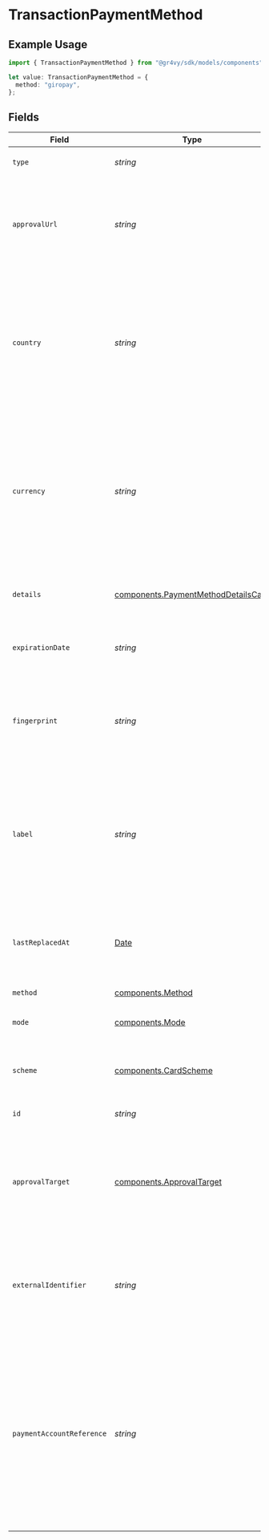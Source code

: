 # TransactionPaymentMethod

## Example Usage

```typescript
import { TransactionPaymentMethod } from "@gr4vy/sdk/models/components";

let value: TransactionPaymentMethod = {
  method: "giropay",
};
```

## Fields

| Field                                                                                                                                                                 | Type                                                                                                                                                                  | Required                                                                                                                                                              | Description                                                                                                                                                           | Example                                                                                                                                                               |
| --------------------------------------------------------------------------------------------------------------------------------------------------------------------- | --------------------------------------------------------------------------------------------------------------------------------------------------------------------- | --------------------------------------------------------------------------------------------------------------------------------------------------------------------- | --------------------------------------------------------------------------------------------------------------------------------------------------------------------- | --------------------------------------------------------------------------------------------------------------------------------------------------------------------- |
| `type`                                                                                                                                                                | *string*                                                                                                                                                              | :heavy_minus_sign:                                                                                                                                                    | Always `payment-method`.                                                                                                                                              | payment-method                                                                                                                                                        |
| `approvalUrl`                                                                                                                                                         | *string*                                                                                                                                                              | :heavy_minus_sign:                                                                                                                                                    | The optional URL that the buyer needs to be redirected to to further authorize their payment.                                                                         | https://gr4vy.app/redirect/12345                                                                                                                                      |
| `country`                                                                                                                                                             | *string*                                                                                                                                                              | :heavy_minus_sign:                                                                                                                                                    | The 2-letter ISO code of the country this payment method can be used for. If this value is null the payment method may be used in multiple countries.                 | US                                                                                                                                                                    |
| `currency`                                                                                                                                                            | *string*                                                                                                                                                              | :heavy_minus_sign:                                                                                                                                                    | The ISO-4217 currency code that this payment method can be used for. If this value is null the payment method may be used for multiple currencies.                    | USD                                                                                                                                                                   |
| `details`                                                                                                                                                             | [components.PaymentMethodDetailsCard](../../models/components/paymentmethoddetailscard.md)                                                                            | :heavy_minus_sign:                                                                                                                                                    | Details for credit or debit card payment method.                                                                                                                      |                                                                                                                                                                       |
| `expirationDate`                                                                                                                                                      | *string*                                                                                                                                                              | :heavy_minus_sign:                                                                                                                                                    | The expiration date for the payment method.                                                                                                                           | 12/30                                                                                                                                                                 |
| `fingerprint`                                                                                                                                                         | *string*                                                                                                                                                              | :heavy_minus_sign:                                                                                                                                                    | The unique hash derived from the payment method identifier (e.g. card number).                                                                                        | 20eb353620155d2b5fc864cc46a73ea77cb92c725238650839da1813fa987a17                                                                                                      |
| `label`                                                                                                                                                               | *string*                                                                                                                                                              | :heavy_minus_sign:                                                                                                                                                    | A label for the card or the account. For a paypal payment method this is the user's email address. For a card it is the last 4 digits of the card.                    | 1234                                                                                                                                                                  |
| `lastReplacedAt`                                                                                                                                                      | [Date](https://developer.mozilla.org/en-US/docs/Web/JavaScript/Reference/Global_Objects/Date)                                                                         | :heavy_minus_sign:                                                                                                                                                    | The date and time when this card was last replaced by the account updater.                                                                                            | 2013-07-16T19:23:00.000+00:00                                                                                                                                         |
| `method`                                                                                                                                                              | [components.Method](../../models/components/method.md)                                                                                                                | :heavy_check_mark:                                                                                                                                                    | N/A                                                                                                                                                                   |                                                                                                                                                                       |
| `mode`                                                                                                                                                                | [components.Mode](../../models/components/mode.md)                                                                                                                    | :heavy_minus_sign:                                                                                                                                                    | The mode to use with this payment method.                                                                                                                             | card                                                                                                                                                                  |
| `scheme`                                                                                                                                                              | [components.CardScheme](../../models/components/cardscheme.md)                                                                                                        | :heavy_minus_sign:                                                                                                                                                    | The scheme of the card. Only applies to card payments.                                                                                                                | visa                                                                                                                                                                  |
| `id`                                                                                                                                                                  | *string*                                                                                                                                                              | :heavy_minus_sign:                                                                                                                                                    | The ID of the payment method.                                                                                                                                         | 852b951c-d7ea-4c98-b09e-4a1c9e97c077                                                                                                                                  |
| `approvalTarget`                                                                                                                                                      | [components.ApprovalTarget](../../models/components/approvaltarget.md)                                                                                                | :heavy_minus_sign:                                                                                                                                                    | The browser target that an approval URL must be opened in. If any or null, then there is no specific requirement.                                                     | any                                                                                                                                                                   |
| `externalIdentifier`                                                                                                                                                  | *string*                                                                                                                                                              | :heavy_minus_sign:                                                                                                                                                    | An external identifier that can be used to match the payment method against your own records.                                                                         | card-12345                                                                                                                                                            |
| `paymentAccountReference`                                                                                                                                             | *string*                                                                                                                                                              | :heavy_minus_sign:                                                                                                                                                    | The payment account reference (PAR) returned by the card scheme. This is a unique reference to the underlying account that has been used to fund this payment method. | V0010014629724763377327521982                                                                                                                                         |
